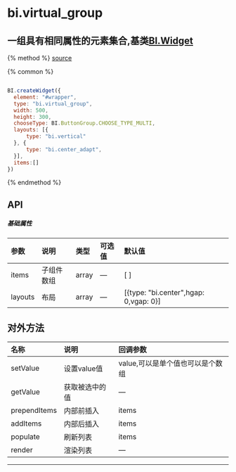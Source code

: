 # bi.virtual_group

## 一组具有相同属性的元素集合,基类[BI.Widget](/core/widget.md)

{% method %}
[source](https://jsfiddle.net/fineui/gesh31xg/)

{% common %}
```javascript

BI.createWidget({
  element: "#wrapper",
  type: "bi.virtual_group",
  width: 500,
  height: 300,
  chooseType: BI.ButtonGroup.CHOOSE_TYPE_MULTI,
  layouts: [{
      type: "bi.vertical"
  }, {
      type: "bi.center_adapt",
  }],
  items:[]
})
```

{% endmethod %}

## API
##### 基础属性
| 参数    | 说明           | 类型  | 可选值 | 默认值
| :------ |:-------------  | :-----| :----|:----
| items | 子组件数组 | array |  — | [ ] |
| layouts | 布局 | array |  — | [{type: "bi.center",hgap: 0,vgap: 0}] |



## 对外方法
| 名称     | 说明                           |  回调参数     
| :------ |:-------------                  | :-----   
| setValue | 设置value值 | value,可以是单个值也可以是个数组 |
| getValue | 获取被选中的值 |—|
| prependItems | 内部前插入 | items |
| addItems | 内部后插入 | items |
| populate | 刷新列表 | items |
| render | 渲染列表 | —|



---


